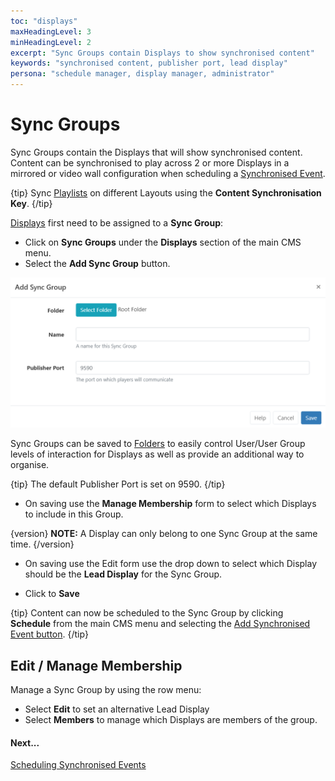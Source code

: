 ```yaml
---
toc: "displays"
maxHeadingLevel: 3
minHeadingLevel: 2
excerpt: "Sync Groups contain Displays to show synchronised content"
keywords: "synchronised content, publisher port, lead display"
persona: "schedule manager, display manager, administrator"
---
```


# Sync Groups

Sync Groups contain the Displays that will show synchronised content. Content can be synchronised to play across 2 or more Displays in a mirrored or video wall configuration when scheduling a [Synchronised Event](scheduling_events.html#content-synchronised-events).

{tip}
Sync [Playlists](media_module_playlist.html) on different Layouts using the **Content Synchronisation Key**.
{/tip}

[Displays](displays.html) first need to be assigned to a **Sync Group**:

- Click on **Sync Groups** under the **Displays** section of the main CMS menu.
- Select the **Add Sync Group** button.

![Add Sync Group](img/v4_displays_add_sync_groups.png)

Sync Groups can be saved to [Folders](tour_folders.html) to easily control User/User Group levels of interaction for Displays as well as provide an additional way to organise.

{tip}
The default Publisher Port is set on 9590.
{/tip}

- On saving use the **Manage Membership** form to select which Displays to include in this Group.

{version}
**NOTE:** A Display can only belong to one Sync Group at the same time.
{/version}

- On saving use the Edit form use the drop down to select which Display should be the **Lead Display** for the Sync Group.

- Click to **Save**

{tip}
Content can now be scheduled to the Sync Group by clicking **Schedule** from the main CMS menu and selecting the [Add Synchronised Event button](scheduling_events.html#content-synchronised-events).
{/tip}

## Edit / Manage Membership

Manage a Sync Group by using the row menu:

- Select **Edit** to set an alternative Lead Display
- Select **Members** to manage which Displays are members of the group.

#### Next...

[Scheduling Synchronised Events](scheduling_events.html#content-synchronised-events)





